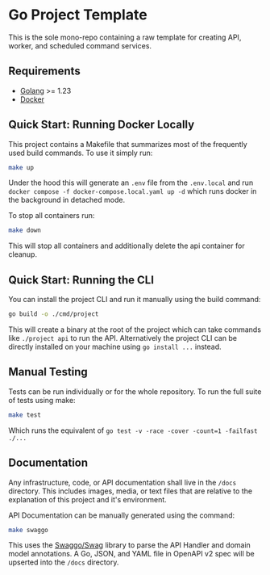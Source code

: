 # Go Project Template

This is the sole mono-repo containing a raw template for creating API, worker, and scheduled command services.

## Requirements

* [Golang](https://go.dev/doc/install) >= 1.23
* [Docker](https://docs.docker.com/engine/install/)

## Quick Start: Running Docker Locally

This project contains a Makefile that summarizes most of the frequently used build commands. To use it simply run:
```bash
make up
```

Under the hood this will generate an `.env` file from the `.env.local` and run `docker compose -f docker-compose.local.yaml up -d` which runs docker in the background in detached mode.

To stop all containers run:
```bash
make down
```

This will stop all containers and additionally delete the api container for cleanup.

## Quick Start: Running the CLI

You can install the project CLI and run it manually using the build command:
```bash
go build -o ./cmd/project
```

This will create a binary at the root of the project which can take commands like `./project api` to run the API.
Alternatively the project CLI can be directly installed on your machine using `go install ...` instead.

## Manual Testing

Tests can be run individually or for the whole repository. To run the full suite of tests using make:
```bash
make test
```

Which runs the equivalent of `go test -v -race -cover -count=1 -failfast ./...`

## Documentation

Any infrastructure, code, or API documentation shall live in the `/docs` directory. This includes images, media, or text files that are relative to the explanation of this project and it's environment.

API Documentation can be manually generated using the command:
```bash
make swaggo
```

This uses the [Swaggo/Swag](https://github.com/swaggo/swag) library to parse the API Handler and domain model annotations. A Go, JSON, and YAML file in OpenAPI v2 spec will be upserted into the `/docs` directory.